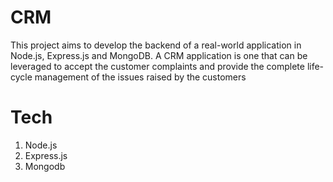 # CRM
This project aims to develop the backend of a real-world application in Node.js, Express.js and MongoDB. 
A CRM application is one that can be leveraged to accept the customer complaints and 
provide the complete life-cycle management of the issues raised by the customers

# Tech
1. Node.js
2. Express.js
3. Mongodb
